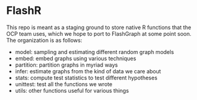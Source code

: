 # FlashR

This repo is meant as a staging ground to store native R functions that the OCP team uses,
which we hope to port to FlashGraph at some point soon.
The organization is as follows:

- model: sampling and estimating different random graph models
- embed: embed graphs using various techniques
- partition: partition graphs in myriad ways
- infer: estimate graphs from the kind of data we care about
- stats: compute test statistics to test different hypotheses
- unittest: test all the functions we wrote
- utils: other functions useful for various things
